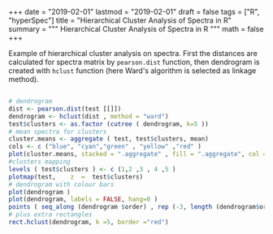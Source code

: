 +++
date = "2019-02-01"
lastmod = "2019-02-01"
draft = false
tags = ["R", "hyperSpec"]
title = "Hierarchical Cluster Analysis of Spectra in R"
summary = """
Hierarchical Cluster Analysis of Spectra in R
"""
math = false
+++

Example of hierarchical cluster analysis on spectra. First the distances are calculated for spectra matrix by `pearson.dist` function, then dendrogram is created with `hclust` function (here Ward's algorithm is selected as linkage method). 


```r

# dendrogram
dist <- pearson.dist(test [[]])
dendrogram <- hclust(dist , method = "ward")
test$clusters <- as.factor (cutree ( dendrogram, k=5 ))
# mean spectra for clusters
cluster.means <- aggregate ( test, test$clusters, mean)
cols <- c ("blue", "cyan","green" , "yellow" ,"red" )
plot(cluster.means, stacked = ".aggregate" , fill = ".aggregate", col = cols, wl.reverse= TRUE, xoffset=150,lines.args = list( lwd = 3, lty = 1 ), wl.range =c( 800~2250 ,2400 ~3800))
#clusters mapping
levels ( test$clusters ) <- c (1,2 ,3 , 4 ,5 )
plotmap(test,    z  =  test$clusters)
# dendrogram with colour bars
plot(dendrogram )
plot(dendrogram, labels = FALSE, hang=0 )
points ( seq_along (dendrogram $order) , rep (-3, length (dendrogram$order)), col= cols [test$ clusters [dendrogram $order]] , pch ="|")
# plus extra rectangles
rect.hclust(dendrogram, k =5, border ="red")
```
